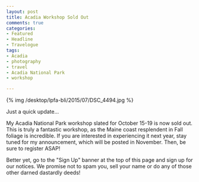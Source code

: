 ```yaml
---
layout: post
title: Acadia Workshop Sold Out
comments: true
categories:
- Featured
- Headline
- Travelogue
tags:
- Acadia
- photography
- travel
- Acadia National Park
- workshop

---
```


{% img /desktop/lpfa-bli/2015/07/DSC_4494.jpg %}

Just a quick update...

My Acadia National Park workshop slated for October 15-19 is now sold out. This is truly a fantastic workshop, as the Maine coast resplendent in Fall foliage is incredible. If you are interested in experiencing it next year, stay tuned for my announcement, which will be posted in November. Then, be sure to register ASAP!

Better yet, go to the "Sign Up" banner at the top of this page and sign up for our notices. We promise not to spam you, sell your name or do any of those other darned dastardly deeds! 


